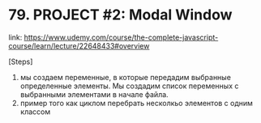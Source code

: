 # 79. PROJECT #2: Modal Window
link: https://www.udemy.com/course/the-complete-javascript-course/learn/lecture/22648433#overview

[Steps]
1) мы создаем переменные, в которые передадим выбранные определенные элементы. Мы создадим список переменных с выбранными элементами в начале файла.
2) пример того как циклом перебрать несколкьо элементов с одним классом
